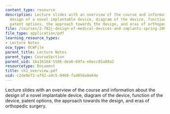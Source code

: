 ```yaml
---
content_type: resource
description: Lecture slides with an overview of the course and information about the
  design of a novel implantable device, diagram of the device, function of the device,
  patent options, the approach towards the design, and eras of orthopedic surgery.
file: /courses/2-782j-design-of-medical-devices-and-implants-spring-2006/c2de0e72af92a4c50469fad056e8e64e_ch1_overview.pdf
file_type: application/pdf
learning_resource_types:
- Lecture Notes
ocw_type: OCWFile
parent_title: Lecture Notes
parent_type: CourseSection
parent_uid: 16a16164-5586-dea6-69fa-e6ecc85a88a2
resourcetype: Document
title: ch1_overview.pdf
uid: c2de0e72-af92-a4c5-0469-fad056e8e64e
---
```

Lecture slides with an overview of the course and information about the design of a novel implantable device, diagram of the device, function of the device, patent options, the approach towards the design, and eras of orthopedic surgery.

